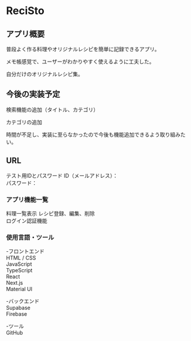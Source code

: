 # ReciSto
## アプリ概要
普段よく作る料理やオリジナルレシピを簡単に記録できるアプリ。

メモ帳感覚で、ユーザーがわかりやすく使えるように工夫した。

自分だけのオリジナルレシピ集。

## 今後の実装予定
検索機能の追加（タイトル、カテゴリ）  

カテゴリの追加

時間が不足し、実装に至らなかったので今後も機能追加できるよう取り組みたい。

## URL


テスト用IDとパスワード
ID（メールアドレス）：  
パスワード：

### アプリ機能一覧
料理一覧表示
レシピ登録、編集、削除  
ログイン認証機能   

### 使用言語・ツール
-フロントエンド  
HTML / CSS  
JavaScript  
TypeScript  
React  
Next.js  
Material UI    

-バックエンド  
Supabase  
Firebase  

-ツール   
GitHub
